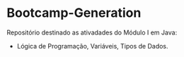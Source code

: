 # Bootcamp-Generation
Repositório destinado as ativadades do Módulo I em Java:
- Lógica de Programação, Variáveis, Tipos de Dados.
